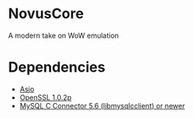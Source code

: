 # NovusCore
A modern take on WoW emulation

# Dependencies
* [Asio](http://sourceforge.net/projects/asio/files/asio/1.12.1%20%28Stable%29/)
* [OpenSSL 1.0.2p](http://slproweb.com/download/Win64OpenSSL-1_0_2p.exe)
* [MySQL C Connector 5.6 (libmysqlcclient) or newer](https://dev.mysql.com/downloads/connector/c/)
